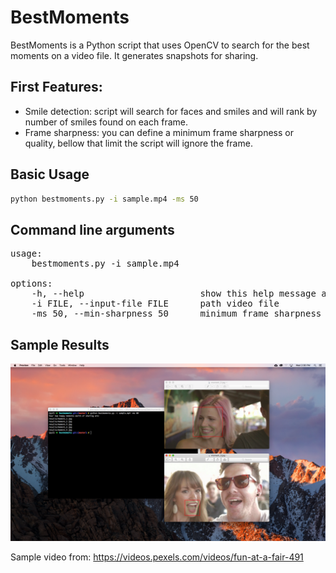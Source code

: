 # BestMoments
BestMoments is a Python script that uses OpenCV to search for the best moments on a video file.
It generates snapshots for sharing.

## First Features:
- Smile detection: script will search for faces and smiles and will rank by number of smiles found on each frame.
- Frame sharpness: you can define a minimum frame sharpness or quality, bellow that limit the script will ignore the frame.

## Basic Usage
```sh
python bestmoments.py -i sample.mp4 -ms 50
```

## Command line arguments
<pre>usage:
    bestmoments.py -i sample.mp4

options:
    -h, --help                      show this help message and exit
    -i FILE, --input-file FILE      path video file
    -ms 50, --min-sharpness 50      minimum frame sharpness to consider
</pre>


## Sample Results
![Alt text](screenshot.png?raw=true)

Sample video from: https://videos.pexels.com/videos/fun-at-a-fair-491
